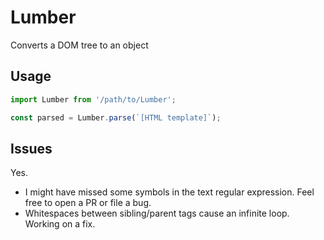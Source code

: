 # Lumber

Converts a DOM tree to an object

## Usage
```js
import Lumber from '/path/to/Lumber';

const parsed = Lumber.parse(`[HTML template]`);
```

## Issues
Yes. 

-  I might have missed some symbols in the text regular expression. Feel free to open a PR or file a bug.
-  Whitespaces between sibling/parent tags cause an infinite loop. Working on a fix.
